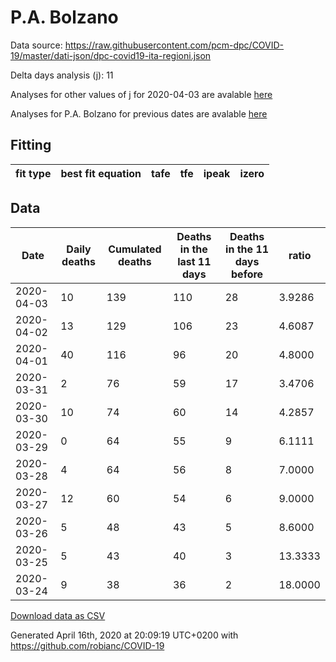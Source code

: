 # P.A. Bolzano

Data source: https://raw.githubusercontent.com/pcm-dpc/COVID-19/master/dati-json/dpc-covid19-ita-regioni.json

Delta days analysis (j): 11

Analyses for other values of j for 2020-04-03 are avalable [here](../2020-04-03/README.md)

Analyses for P.A. Bolzano for previous dates are avalable [here](../README.md)

## Fitting 
|fit type|best fit equation|tafe|tfe|ipeak|izero|
|-------|-----|--------|------|---|---|

## Data
|Date|Daily deaths|Cumulated deaths|Deaths in the last 11 days|Deaths in the 11 days before|ratio|
|----|----------|-----------|-------|--------------------|-----|
|2020-04-03|10|139|110|28|3.9286|
|2020-04-02|13|129|106|23|4.6087|
|2020-04-01|40|116|96|20|4.8000|
|2020-03-31|2|76|59|17|3.4706|
|2020-03-30|10|74|60|14|4.2857|
|2020-03-29|0|64|55|9|6.1111|
|2020-03-28|4|64|56|8|7.0000|
|2020-03-27|12|60|54|6|9.0000|
|2020-03-26|5|48|43|5|8.6000|
|2020-03-25|5|43|40|3|13.3333|
|2020-03-24|9|38|36|2|18.0000|

[Download data as CSV](COVID-19_p.a._bolzano_j11_2020-04-03.csv)

Generated April 16th, 2020 at 20:09:19 UTC+0200 with https://github.com/robianc/COVID-19
